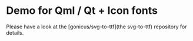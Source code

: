 # Demo for Qml / Qt + Icon fonts

Please have a look at the [gonicus/svg-to-ttf](the svg-to-ttf) repository for details.
